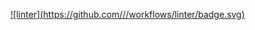 [![linter](https://github.com/<Peter Gemmell>/<Unit2-04-Extra->/workflows/linter/badge.svg)](https://github.com/marketplace/actions/super-linter)
